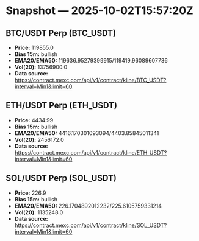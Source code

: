 # Snapshot — 2025-10-02T15:57:20Z

## BTC/USDT Perp (BTC_USDT)
- **Price:** 119855.0
- **Bias 15m:** bullish
- **EMA20/EMA50:** 119636.95279399915/119419.96089607736
- **Vol(20):** 13756900.0
- **Data source:** https://contract.mexc.com/api/v1/contract/kline/BTC_USDT?interval=Min1&limit=60

## ETH/USDT Perp (ETH_USDT)
- **Price:** 4434.99
- **Bias 15m:** bullish
- **EMA20/EMA50:** 4416.170301093094/4403.85845011341
- **Vol(20):** 2456172.0
- **Data source:** https://contract.mexc.com/api/v1/contract/kline/ETH_USDT?interval=Min1&limit=60

## SOL/USDT Perp (SOL_USDT)
- **Price:** 226.9
- **Bias 15m:** bullish
- **EMA20/EMA50:** 226.1704892012232/225.6105759331214
- **Vol(20):** 1135248.0
- **Data source:** https://contract.mexc.com/api/v1/contract/kline/SOL_USDT?interval=Min1&limit=60
